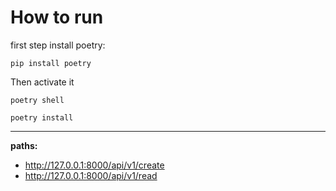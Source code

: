 # How to run

first step install poetry:

`pip install poetry`

Then activate it 

`poetry shell` 

`poetry install`

----------------------

**paths:**

- http://127.0.0.1:8000/api/v1/create
- http://127.0.0.1:8000/api/v1/read
